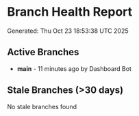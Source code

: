 # Branch Health Report
Generated: Thu Oct 23 18:53:38 UTC 2025

## Active Branches
- **main** - 11 minutes ago by Dashboard Bot

## Stale Branches (>30 days)
No stale branches found
